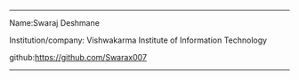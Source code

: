 
---
Name:Swaraj Deshmane

Institution/company: Vishwakarma Institute of Information Technology

github:https://github.com/Swarax007

---
